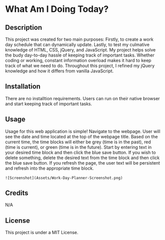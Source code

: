 # What Am I Doing Today?

## Description

This project was created for two main purposes: Firstly, to create a work day schedule that can dynamically update. Lastly, to test my culmative knowledge of HTML, CSS, jQuery, and JavaScript. My project helps solve the budy day-to-day hassle of keeping track of important tasks. Whether coding or working, constant information overload makes it hard to keep track of what we need to do. Throughout this project, I refined my jQuery knowledge and how it differs from vanilla JavaScript. 

## Installation

There are no installtion requirements. Users can run on their native browser and start keeping track of important tasks.

## Usage

Usage for this web application is simple! Navigate to the webpage. User will see the date and time located at the top of the webpage title. Based on the current time, the time blocks will either be grey (time is in the past), red (time is current), or green (time is in the future). Start by entering text in your desired time block and then click the blue save button. If you wish to delete something, delete the desired text from the time block and then click the blue save button. If you refresh the page, the user text will be persistent and refresh into the appropriate time block. 

    ![Screenshot](Assets/Work-Day-Planner-Screenshot.png)

## Credits

N/A

## License

This project is under a MIT License. 